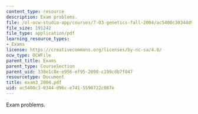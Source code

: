 ```yaml
---
content_type: resource
description: Exam problems.
file: /ol-ocw-studio-app/courses/7-03-genetics-fall-2004/ac5400c30344d96ce7415590722c087e_exam3_2004.pdf
file_size: 191242
file_type: application/pdf
learning_resource_types:
- Exams
license: https://creativecommons.org/licenses/by-nc-sa/4.0/
ocw_type: OCWFile
parent_title: Exams
parent_type: CourseSection
parent_uid: 338e1c8e-e956-ef95-2098-c199cdb7f047
resourcetype: Document
title: exam3_2004.pdf
uid: ac5400c3-0344-d96c-e741-5590722c087e
---
```

Exam problems.